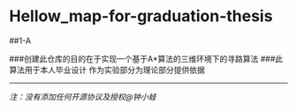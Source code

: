 # Hellow_map-for-graduation-thesis
##1-A

###创建此仓库的目的在于实现一个基于A*算法的三维环境下的寻路算法
###此算法用于本人毕业设计 作为实验部分为理论部分提供依据

***
*注：没有添加任何开源协议及授权@钟小蛙*
